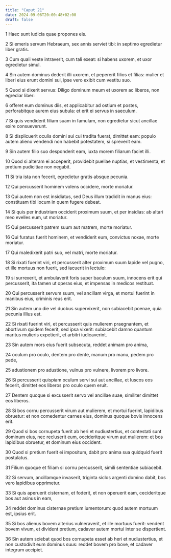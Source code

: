 ```yaml
---
title: "Caput 21"
date: 2024-09-06T20:00:48+02:00
draft: false
---
```



1 Haec sunt iudicia quae propones eis.

2 Si emeris servum Hebraeum, sex annis serviet tibi: in septimo egredietur liber gratis.

3 Cum quali veste intraverit, cum tali exeat: si habens uxorem, et uxor egredietur simul.

4 Sin autem dominus dederit illi uxorem, et pepererit filios et filias: mulier et liberi eius erunt domini sui, ipse vero exibit cum vestitu suo.

5 Quod si dixerit servus: Diligo dominum meum et uxorem ac liberos, non egrediar liber:

6 offeret eum dominus diis, et applicabitur ad ostium et postes, perforabitque aurem eius subula: et erit ei servus in saeculum.

7 Si quis vendiderit filiam suam in famulam, non egredietur sicut ancillae exire consueverunt.

8 Si displicuerit oculis domini sui cui tradita fuerat, dimittet eam: populo autem alieno vendendi non habebit potestatem, si spreverit eam.

9 Sin autem filio suo desponderit eam, iuxta morem filiarum faciet illi.

10 Quod si alteram ei acceperit, providebit puellae nuptias, et vestimenta, et pretium pudicitiae non negabit.

11 Si tria ista non fecerit, egredietur gratis absque pecunia.

12 Qui percusserit hominem volens occidere, morte moriatur.

13 Qui autem non est insidiatus, sed Deus illum tradidit in manus eius: constituam tibi locum in quem fugere debeat.

14 Si quis per industriam occiderit proximum suum, et per insidias: ab altari meo evelles eum, ut moriatur.

15 Qui percusserit patrem suum aut matrem, morte moriatur.

16 Qui furatus fuerit hominem, et vendiderit eum, convictus noxae, morte moriatur.

17 Qui maledixerit patri suo, vel matri, morte moriatur.

18 Si rixati fuerint viri, et percusserit alter proximum suum lapide vel pugno, et ille mortuus non fuerit, sed iacuerit in lectulo:

19 si surrexerit, et ambulaverit foris super baculum suum, innocens erit qui percusserit, ita tamen ut operas eius, et impensas in medicos restituat.

20 Qui percusserit servum suum, vel ancillam virga, et mortui fuerint in manibus eius, criminis reus erit.

21 Sin autem uno die vel duobus supervixerit, non subiacebit poenae, quia pecunia illius est.

22 Si rixati fuerint viri, et percusserit quis mulierem praegnantem, et abortivum quidem fecerit, sed ipsa vixerit: subiacebit damno quantum maritus mulieris expetierit, et arbitri iudicaverint.

23 Sin autem mors eius fuerit subsecuta, reddet animam pro anima,

24 oculum pro oculo, dentem pro dente, manum pro manu, pedem pro pede,

25 adustionem pro adustione, vulnus pro vulnere, livorem pro livore.

26 Si percusserit quispiam oculum servi sui aut ancillae, et luscos eos fecerit, dimittet eos liberos pro oculo quem eruit.

27 Dentem quoque si excusserit servo vel ancillae suae, similiter dimittet eos liberos.

28 Si bos cornu percusserit virum aut mulierem, et mortui fuerint, lapidibus obruetur: et non comedentur carnes eius, dominus quoque bovis innocens erit.

29 Quod si bos cornupeta fuerit ab heri et nudiustertius, et contestati sunt dominum eius, nec recluserit eum, occideritque virum aut mulierem: et bos lapidibus obruetur, et dominum eius occident.

30 Quod si pretium fuerit ei impositum, dabit pro anima sua quidquid fuerit postulatus.

31 Filium quoque et filiam si cornu percusserit, simili sententiae subiacebit.

32 Si servum, ancillamque invaserit, triginta siclos argenti domino dabit, bos vero lapidibus opprimetur.

33 Si quis aperuerit cisternam, et foderit, et non operuerit eam, cecideritque bos aut asinus in eam,

34 reddet dominus cisternae pretium iumentorum: quod autem mortuum est, ipsius erit.

35 Si bos alienus bovem alterius vulneraverit, et ille mortuus fuerit: vendent bovem vivum, et divident pretium, cadaver autem mortui inter se dispertient.

36 Sin autem sciebat quod bos cornupeta esset ab heri et nudiustertius, et non custodivit eum dominus suus: reddet bovem pro bove, et cadaver integrum accipiet.

